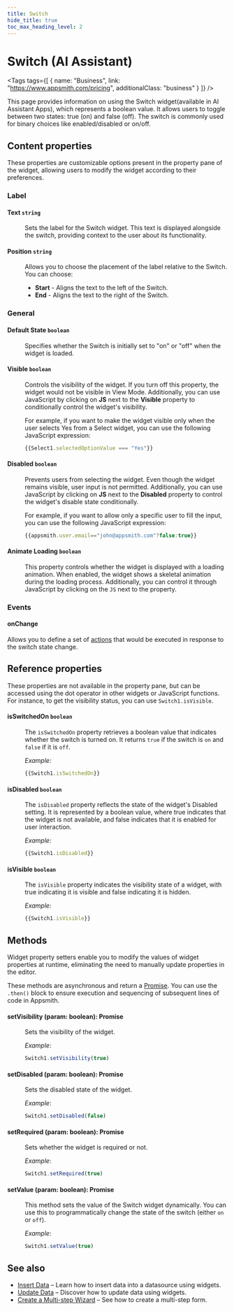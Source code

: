 ```yaml
---
title: Switch
hide_title: true
toc_max_heading_level: 2
---
```

<!-- vale off -->

<div className="tag-wrapper">
 <h1>Switch (AI Assistant)</h1>

<Tags
tags={[
{ name: "Business", link: "https://www.appsmith.com/pricing", additionalClass: "business" }
]}
/>



</div>

<!-- vale on -->

This page provides information on using the Switch widget(available in AI Assistant Apps), which represents a boolean value. It allows users to toggle between two states: true (on) and false (off). The switch is commonly used for binary choices like enabled/disabled or on/off.


 <ZoomImage
    src="/img/switch-widget.png" 
    alt=""
    caption=""
  /> 



## Content properties

These properties are customizable options present in the property pane of the widget, allowing users to modify the widget according to their preferences. 

### Label

#### Text `string`

 <dd>

 Sets the label for the Switch widget. This text is displayed alongside the switch, providing context to the user about its functionality. 
 
 </dd>

#### Position `string`

<dd> 

Allows you to choose the placement of the label relative to the Switch. You can choose:

- <b>Start</b> - Aligns the text to the left of the Switch.
- <b>End</b> - Aligns the text to the right of the Switch.

</dd>



### General

#### Default State `boolean`

<dd>

Specifies whether the Switch is initially set to "on" or "off" when the widget is loaded.

</dd>

#### Visible `boolean`

<dd>

Controls the visibility of the widget. If you turn off this property, the widget would not be visible in View Mode. Additionally, you can use JavaScript by clicking on **JS** next to the **Visible** property to conditionally control the widget's visibility.

For example, if you want to make the widget visible only when the user selects Yes from a Select widget, you can use the following JavaScript expression: 
```js
{{Select1.selectedOptionValue === "Yes"}}
```

</dd>

#### Disabled `boolean`

<dd>

Prevents users from selecting the widget. Even though the widget remains visible, user input is not permitted. Additionally, you can use JavaScript by clicking on **JS** next to the **Disabled** property to control the widget's disable state conditionally.

For example, if you want to allow only a specific user to fill the input, you can use the following JavaScript expression: 
```js
{{appsmith.user.email=="john@appsmith.com"?false:true}}
```

</dd>

#### Animate Loading `boolean`

<dd>

This property controls whether the widget is displayed with a loading animation. When enabled, the widget shows a skeletal animation during the loading process. Additionally, you can control it through JavaScript by clicking on the <code>JS</code> next to the property.

</dd>


### Events

#### onChange

Allows you to define a set of [actions](/reference/appsmith-framework/widget-actions) that would be executed in response to the switch state change.



## Reference properties
These properties are not available in the property pane, but can be accessed using the dot operator in other widgets or JavaScript functions. For instance, to get the visibility status, you can use `Switch1.isVisible`.

#### isSwitchedOn `boolean`

<dd>

The `isSwitchedOn` property retrieves a boolean value that indicates whether the switch is turned on. It returns `true` if the switch is `on` and `false` if it is `off`.

*Example:*

```js
{{Switch1.isSwitchedOn}}
```


</dd>


#### isDisabled `boolean`

<dd>

The `isDisabled` property reflects the state of the widget's Disabled setting. It is represented by a boolean value, where true indicates that the widget is not available, and false indicates that it is enabled for user interaction.

*Example:*

```js
{{Switch1.isDisabled}}
```


</dd>

#### isVisible `boolean`
<dd>

The `isVisible` property indicates the visibility state of a widget, with true indicating it is visible and false indicating it is hidden.

*Example:*

```js
{{Switch1.isVisible}}
```


</dd>

## Methods

Widget property setters enable you to modify the values of widget properties at runtime, eliminating the need to manually update properties in the editor.

These methods are asynchronous and return a [Promise](/core-concepts/writing-code/javascript-promises#using-promises-in-appsmith). You can use the `.then()` block to ensure execution and sequencing of subsequent lines of code in Appsmith.


#### setVisibility (param: boolean): Promise

<dd>

Sets the visibility of the widget.

*Example*:

```js
Switch1.setVisibility(true)
```

</dd>


#### setDisabled (param: boolean): Promise

<dd>

Sets the disabled state of the widget.

*Example*:

```js
Switch1.setDisabled(false)
```



</dd>


#### setRequired (param: boolean): Promise

<dd>

Sets whether the widget is required or not.

*Example*:

```js
Switch1.setRequired(true)
```

</dd>

#### setValue (param: boolean): Promise

<dd>

This method sets the value of the Switch widget dynamically. You can use this to programmatically change the state of the switch (either `on` or `off`). 

*Example*:

```js
Switch1.setValue(true)
```


</dd>



## See also

- [Insert Data](/build-apps/how-to-guides/insert-data) – Learn how to insert data into a datasource using widgets.
- [Update Data](/build-apps/how-to-guides/submit-form-data) – Discover how to update data using widgets.
- [Create a Multi-step Wizard](/build-apps/how-to-guides/Multi-step-Form-or-Wizard-Using-Tabs) – See how to create a multi-step form.